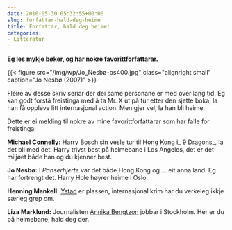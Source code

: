 ```yaml
---
date: 2010-05-30 05:32:55+00:00
slug: forfattar-hald-deg-heime
title: Forfattar, hald deg heime!
categories:
- Litteratur
---
```



**Eg les mykje bøker, og har nokre favorittforfattarar.**

<!--more-->

{{< figure src="/img/wp/Jo_Nesbø-bs400.jpg" class="alignright small" caption="Jo Nesbø (2007)" >}}


Fleire av desse skriv seriar der dei same personane er med over lang tid. Eg kan godt forstå freistinga med å ta Mr. X ut på tur etter den sjette boka, la han få oppleve litt internasjonal action. Men gjer vel, la han bli heime.

Dette er ei melding til nokre av mine favorittforfattarar som har falle for freistinga:

**Michael Connelly:** Harry Bosch sin vesle tur til Hong Kong i_ [9 Dragons](http://en.wikipedia.org/wiki/9_Dragons_%28novel%29)_, la det bli med det. Harry trivst best på heimebane i Los Angeles, det er det miljøet både han og du kjenner best.

**Jo Nesbø:** I _Panserhjerte_ var det både Hong Kong og ... eit anna land. Eg har fortrengt det. Harry Hole høyrer heime i Oslo.

**Henning Mankell:** [Ystad](http://www.ystad.se/) er plassen, internasjonal krim har du verkeleg ikkje særleg grep om.

**Liza Marklund:** Journalisten [Annika Bengtzon](http://sv.wikipedia.org/wiki/Annika_Bengtzon) jobbar i Stockholm. Her er du på heimebane, hald deg der.
